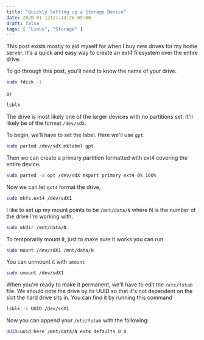 ```yaml
---
title: "Quickly Setting up a Storage Device"
date: 2020-01-12T21:43:26-05:00
draft: false
tags: [ "Linux", "Storage" ]
---
```


This post exists mostly to aid myself for when I buy new drives for my home server. It's a quick and easy way to create an ext4 filesystem over the entire drive.

To go through this post, you'll need to know the name of your drive. 

```bash
sudo fdisk -l
```

or

```bash
lsblk
```

The drive is most likely one of the larger devices with no partitions set. It'll likely be of the format `/dev/sdX`.

To begin, we'll have to set the label. Here we'll use `gpt`.

```bash
sudo parted /dev/sdX mklabel gpt
```

Then we can create a primary partition formatted with ext4 covering the entire device.

```bash
sudo parted -a opt /dev/sdX mkpart primary ext4 0% 100%
```

Now we can let `ext4` format the drive,

```bash
sudo mkfs.ext4 /dev/sdX1
```

I like to set up my mount points to be `/mnt/data/N` where N is the number of the drive I'm working with.

```bash
sudo mkdir /mnt/data/N
```

To temporarily mount it, just to make sure it works you can run

```bash
sudo mount /dev/sdX1 /mnt/data/N
```

You can unmount it with `umount`

```bash
sudo umount /dev/sdX1
```

When you're ready to make it permanent, we'll have to edit the `/etc/fstab` file. We should note the drive by its UUID so that it's not dependent on the slot the hard drive sits in. You can find it by running this command 

```bash
lsblk -o UUID /dev/sdX1
```

Now you can append your `/etc/fstab` with the following:

```bash
UUID=uuid-here /mnt/data/N ext4 defaults 0 0
```

